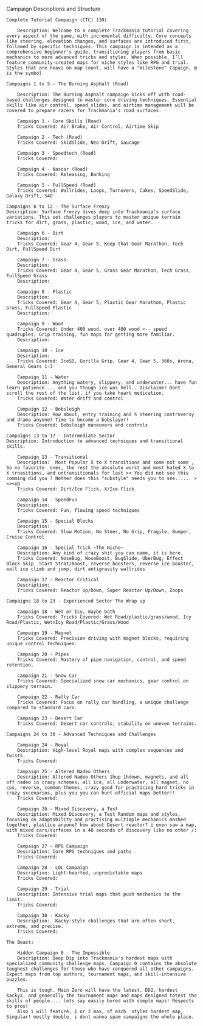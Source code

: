 Campaign Descriptions and Structure


    Complete Tutorial Campaign (CTC) (30)

        Description: Welcome to a complete Trackmania tutorial covering every aspect of the game, with incremental difficulty. Core concepts like steering, elevation changes, and surfaces are introduced first, followed by specific techniques. This campaign is intended as a comprehensive beginner's guide, transitioning players from basic mechanics to more advanced tricks and styles. When possible, I’ll feature community-created maps for niche styles like RPG and trial. Styles that are heavi on map count, will have a "milestone" Capaign, @ is the symbol

    Campaigns 1 to 5 - The Burning Asphalt (Road)
        
        Description: The Burning Asphalt campaign kicks off with road-based challenges designed to master core driving techniques. Essential skills like air control, speed slides, and airtime management will be covered to prepare racers for Trackmania’s road surfaces.

        Campaign 1 - Core Skills (Road)
        Tricks Covered: Air Brake, Air Control, Airtime Skip

        Campaign 2 - Tech (Road)
        Tricks Covered: SkidSlide, Neo Drift, Saucage
        
        Campaign 3 - Speedtech (Road)
        Tricks Covered:

        Campaign 4 - Nascar (Road)
        Tricks Covered: Releasing, Banking

        Campaign 5 - FullSpeed (Road)
        Tricks Covered: Wallrides, Loops, Turnovers, Cakes, SpeedSlide, Galaxy Drift, S4D

    Campaigns 6 to 12 - The Surface Frenzy
    Description: Surface Frenzy dives deep into Trackmania’s surface variations. This set challenges players to master unique terrain tricks for dirt, grass, plastic, wood, ice, and water.

        Campaign 6 - Dirt
        Description: 
        Tricks Covered: Gear 4, Gear 5, Keep that Gear Marathon, Tech Dirt, FullSpeed Dirt

        Campaign 7 - Grass
        Description: 
        Tricks Covered: Gear 4, Gear 5, Grass Gear Marathon, Tech Grass, FullSpeed Grass
        Description: 

        Campaign 8 - Plastic
        Description: 
        Tricks Covered: Gear 4, Gear 5, Plastic Gear Marathon, Plastic Grass, FullSpeed Plastic
        Description: 

        Campaign 9 - Wood
        Tricks Covered: Under 400 wood, over 400 wood <-- speed quadruples, Grip training, fun maps for getting more familiar.
        Description: 

        Campaign 10 - Ice
        Description: 
        Tricks Covered: IceSD, Gorilla Grip, Gear 4, Gear 5, 360s, Arena, General Gears 1-3

        Campaign 11 - Water
        Description: Anything watery, slippery, and underwater... have fun learn patience.... and you though ice was hell.. Disclaimer Dont scroll the rest of the list, if you take heart medication.
        Tricks Covered: Water drift and control

        Campaign 12 - Bobsleigh
        Description: How about, entry training and % steering controversy and drama anyone? Time to become a bobslayer!
        Tricks Covered: Bobsleigh maneuvers and controls

    Campaigns 13 to 17 - Intermediate Sector
    Description: Introduction to advanced techniques and transitional skills.

        Campaign 13 - Transitional
        Description:  Most Popular X to X transitions and some not some , So no favorite  ones, the rest the absolute worst and most hated X to X trnasitions, and untransitionals for last >< You did not see this comming did you ? Nether does this "substyle" needs you to see...... ><><xD
        Tricks Covered: Dirt/Ice Flick, X/Ice Flick

        Campaign 14 - SpeedFun
        Description:  
        Tricks Covered: Fun, flowing speed techniques

        Campaign 15 - Special Blocks
        Description:  
        Tricks Covered: Slow Motion, No Steer, No Grip, Fragile, Bumper, Cruise Control

        Campaign 16 - Special Trick ~The Niche~
        Description: Any kind of crazy shit you can name, it is here.
        Tricks Covered: NoseBug, NoseBoost, BugSlide, UberBug, Effect Block Skip  Start Strat/Boost, reverse boosters, reverse ice booster, wall ice climb and jump, dirt antigravity wallrides

        Campaign 17 - Reactor Critical
        Description:  
        Tricks Covered: Reactor Up/Down, Super Reactor Up/Down, Zoops

    Campaigns 18 to 23 - Experienced Sector The Wrap up

        Campaign 18 - Wet or Icy, maybe both
        Tricks Covered: Tricks Covered: Wet Road/plastic/grass/wood, Icy Road/Plastic, WetnIcy Road/Plastic/Grass/Wood
        
        Campaign 19 - Magnet
        Tricks Covered: Precision driving with magnet blocks, requiring unique control techniques.
        
        Campaign 20 - Pipes
        Tricks Covered: Mastery of pipe navigation, control, and speed retention.
        
        Campaign 21 - Snow Car
        Tricks Covered: Specialized snow car mechanics, gear control on slippery terrain.
        
        Campaign 22 - Rally Car
        Tricks Covered: Focus on rally car handling, a unique challenge compared to standard cars.
        
        Campaign 23 - Desert Car
        Tricks Covered: Desert car controls, stability on uneven terrains.

    Campaigns 24 to 30 - Advanced Techniques and Challenges

        Campaign 24 - Royal
        Description: High-level Royal maps with complex sequences and twists.
        Tricks Covered:

        Campaign 25 - Altered Nadeo Others
        Description: Altered Nadeo Others 1hup 1hdown, magnets, and all off nadeo in crazy schemes, all ice, all underwater, all magnet, no cps, reverse, common themes, crazy good for practicing hard tricks in crazy sxcenarios, plus you you can hunt official maps better!!
        Tricks Covered:

        Campaign 26 - Mixed Discovery, a Test
        Description: Mixed Discovery, a Test Random maps and styles, focusing on adaptability and practising multimple mechanics mashed together, plastice anyone? how about Desert reactor? i even saw a map, with mixed cars/surfaces in a 40 seconds of discovery like no other /:
        Tricks Covered:

        Campaign 27 - RPG Campaign
        Description: Core RPG techniques and paths 
        Tricks Covered:
        
        Campaign 28 - LOL Campaign
        Description: Light-hearted, unpredictable maps
        Tricks Covered:
        
        Campaign 29 - Trial
        Description: Intensive trial maps that push mechanics to the limit.
        Tricks Covered:
        
        Campaign 30 - Kacky
        Description:  Kacky-style challenges that are often short, extreme, and precise.
        Tricks Covered:
    
    The Beast:
        
        Hidden Campaign 0 - The Impossible
        Description: Deep Dip into Trackmania's hardest maps with specialized community challenge maps. Campaign 0 contains the absolute toughest challenges for those who have conquered all other campaigns. Expect maps from top authors, tournament maps, and skill-intensive puzzles.

        This is tough. Main Zero will have the latest. DD2, hardest kackys, and generally the tournament maps and maps designed totest the skills of people.... lets say easily bored with simple maps! Respects to pros!
        Also i will feature, 1 or 2 max, of each  styles hardest map, Singular! mostly double, i dont wanna spam campaigns the whole place.